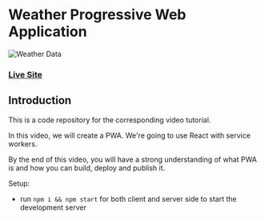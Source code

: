 # Weather Progressive Web Application
![Weather Data](https://i.imgur.com/3csowzj.png)

### [Live Site](https://weatherap213pwa.netlify.app/)

## Introduction
This is a code repository for the corresponding video tutorial. 

In this video, we will create a PWA. We're going to use React with service workers.

By the end of this video, you will have a strong understanding of what PWA is and how you can build, deploy and publish it.

Setup:
- run ```npm i && npm start``` for both client and server side to start the development server
